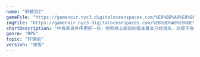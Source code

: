 ```yaml
---
name: "轩辕剑2"
gameFile: "https://gamenoir.nyc3.digitaloceanspaces.com/%E8%BD%A9%E8%BE%95%E5%89%912/swd2.zip"
imgFile: "https://gamenoir.nyc3.digitaloceanspaces.com/%E8%BD%A9%E8%BE%95%E5%89%912/original.webp"
shortDescription: "中肯来说外传更好一些，但网络上能玩的版本基本已经消失，这是不会死机的版本"
genre: "RPG"
topic: "轩辕剑"
version: "原版"
---
```

